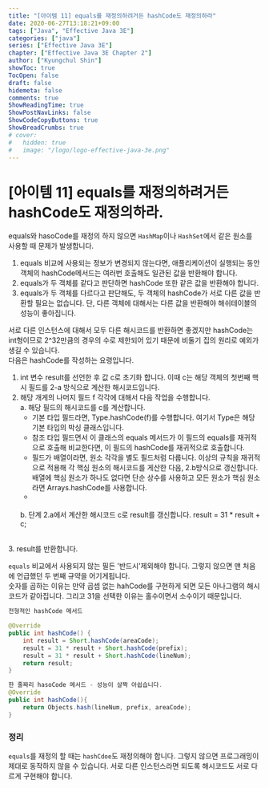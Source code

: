 ```yaml
---
title: "[아이템 11] equals를 재정의하려거든 hashCode도 재정의하라"
date: 2020-06-27T13:18:21+09:00
tags: ["Java", "Effective Java 3E"]
categories: ["java"]
series: ["Effective Java 3E"]
chapter: ["Effective Java 3E Chapter 2"]
author: ["Kyungchul Shin"]
showToc: true
TocOpen: false
draft: false
hidemeta: false
comments: true
ShowReadingTime: true
ShowPostNavLinks: false
ShowCodeCopyButtons: true
ShowBreadCrumbs: true
# cover:
#   hidden: true
#   image: "/logo/logo-effective-java-3e.png"
---
```

# [아이템 11] equals를 재정의하려거든 hashCode도 재정의하라.

equals와 hasoCode를 재정의 하지 않으면 `HashMap`이나 `HashSet`에서 같은 원소를 사용할 때 문제가 발생합니다.
</br>
  1. equals 비교에 사용되는 정보가 변경되지 않는다면, 애플리케이션이 실행되는 동안 객체의 hashCode메서드는 여러번 호출해도 일관된 값을 반환해야 합니다.
  2. equals가 두 객체를 같다고 판단하면 hashCode 또한 같은 값을 반환해야 합니다.
  3. equals가 두 객체를 다르다고 판단해도, 두 객체의 hashCode가 서로 다른 값을 반환할 필요는 없습니다. 단, 다른 객체에 대해서는 다른 값을 반환해야 해쉬테이블의 성능이 좋아집니다.

서로 다른 인스턴스에 대해서 모두 다른 해시코드를 반환하면 좋겠지만 hashCode는 int형이므로 2^32만큼의 경우의 수로 제한되어 있기 때문에 비둘기 집의 원리로 예외가 생길 수 있습니다.</br>
다음은 hashCode를 작성하는 요령입니다.

1. int 변수 result를 선언한 후 값 c로 초기화 합니다. 이때 c는 해당 객체의 첫번째 핵시 필드를 2-a 방식으로 계산한 해시코드입니다.
2. 해당 개게의 나머지 필드 f 각각에 대해서 다음 작업을 수행합니다.</br>
   a. 해당 필드의 해시코드를 c를 계산합니다.</br>
   - 기본 타입 필드라면, Type.hashCode(f)를 수행합니다. 여기서 Type은 해당 기본 타입의 박싱 클래스입니다.
   - 참조 타입 필드면서 이 클래스의 equals 메서드가 이 필드의 equals를 재귀적으로 호출해 비교한다면, 이 필드의 hashCode를 재귀적으로 호출합니다.
   - 필드가 배열이라면, 원소 각각을 별도 필드처럼 다룹니다. 이상의 규칙을 재귀적으로 적용해 각 핵심 원소의 해시코드를 게산한 다음, 2.b방식으로 갱신합니다. 배열에 핵심 원소가 하나도 없다면 단순 상수를 사용하고 모든 원소가 핵심 원소라면 Arrays.hashCode를 사용합니다.
   - 
   </br>
     b. 단계 2.a에서 계산한 해시코드 c로 result를 갱신합니다.
     result = 31 * result + c;
</br>
3. result를 반환합니다.

</br>

`equals` 비교에서 사용되지 않는 필든 '반드시'제외해야 합니다. 그렇지 않으면 맨 처음에 언급했던 두 번째 규약을 어기게됩니다.</br>
숫자를 곱하는 이유는 만약 곱셉 없는 hahCode를 구현하게 되면 모든 아나그램의 해시코드가 같아집니다. 그리고 31을 선택한 이유는 홀수이면서 소수이기 때문입니다.</br>
``` java
전형적인 hashCode 메서드

@Override
public int hashCode() {
    int result = Short.hashCode(areaCode);
    result = 31 * result + Short.hashCode(prefix);
    result = 31 * result + Short.hashCode(lineNum);
    return result;
}
```
``` java
한 줄짜리 hasoCode 메서드 - 성능이 살짝 아쉽습니다.
@Override 
public int hashCode(){
    return Objects.hash(lineNum, prefix, areaCode);
}
```
### 정리
`equals`를 재정의 할 때는 `hashCdoe`도 재정의해야 합니다. 그렇지 않으면 프로그래밍이 제대로 동작하지 않을 수 있습니다. 서로 다른 인스턴스라면 되도록 해시코드도 서로 다르게 구현해야 합니다.
